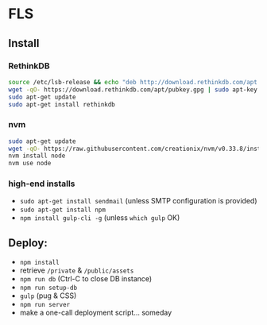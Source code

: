 # FLS

## Install
### RethinkDB
```sh
source /etc/lsb-release && echo "deb http://download.rethinkdb.com/apt $DISTRIB_CODENAME main" | sudo tee /etc/apt/sources.list.d/rethinkdb.list
wget -qO- https://download.rethinkdb.com/apt/pubkey.gpg | sudo apt-key add -
sudo apt-get update
sudo apt-get install rethinkdb
```
### nvm
```sh
sudo apt-get update
wget -qO- https://raw.githubusercontent.com/creationix/nvm/v0.33.8/install.sh | bash
nvm install node
nvm use node
```
### high-end installs
- `sudo apt-get install sendmail` (unless SMTP configuration is provided)
- `sudo apt-get install npm`
- `npm install gulp-cli -g` (unless `which gulp` OK)

## Deploy:
- `npm install`
- retrieve `/private` & `/public/assets`
- `npm run db` (Ctrl-C to close DB instance)
- `npm run setup-db`
- `gulp` (pug & CSS)
- `npm run server`
- make a one-call deployment script... someday

